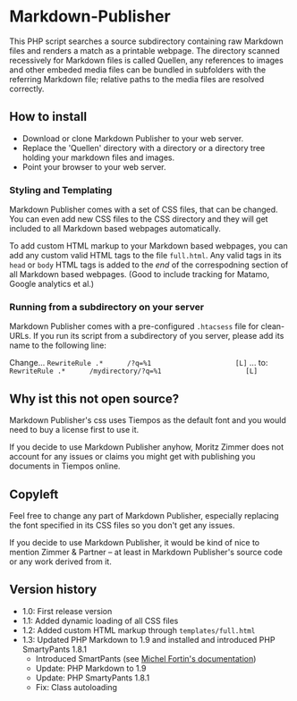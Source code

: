 # Markdown-Publisher

This PHP script searches a source subdirectory containing raw Markdown files and renders a match as a printable webpage. The directory scanned recessively for Markdown files is called Quellen, any references to images and other embeded media files can be bundled in subfolders with the referring Markdown file; relative paths to the media files are resolved correctly.

## How to install

- Download or clone Markdown Publisher to your web server.
- Replace the 'Quellen' directory with a directory or a directory tree holding your markdown files and images.
- Point your browser to your web server.

### Styling and Templating

Markdown Publisher comes with a set of CSS files, that can be changed. You can even add new CSS files to the CSS directory and they will get included to all Markdown based webpages automatically.

To add custom HTML markup to your Markdown based webpages, you can add any custom valid HTML tags to the file `full.html`. Any valid tags in its `head` or `body` HTML tags is added to the *end* of the correspodning section of all Markdown based webpages. (Good to include tracking for Matamo, Google analytics et al.)

### Running from a subdirectory on your server

Markdown Publisher comes with a pre-configured `.htacsess` file for clean-URLs. If you run its script from a subdirectory of you server, please add its name to the following line:

Change... `RewriteRule .*      /?q=%1                     [L]`
... to: `RewriteRule .*      /mydirectory/?q=%1                     [L]`

## Why ist this not open source?

Markdown Publisher's css uses Tiempos as the default font and you would need to buy a license first to use it.

If you decide to use Markdown Publisher anyhow, Moritz Zimmer does not account for any issues or claims you might get with publishing you documents in Tiempos online.

## Copyleft

Feel free to change any part of Markdown Publisher, especially replacing the font specified in its CSS files so you don't get any issues. 

If you decide to use Markdown Publisher, it would be kind of nice to mention Zimmer & Partner – at least in Markdown Publisher's source code or any work derived from it.

## Version history

- 1.0: First release version
- 1.1: Added dynamic loading of all CSS files
- 1.2: Added custom HTML markup through `templates/full.html`
- 1.3: Updated PHP Markdown to 1.9 and installed and introduced PHP SmartyPants 1.8.1
  - Introduced SmartPants (see [Michel Fortin's documentation](https://github.com/michelf/php-smartypants))
  - Update: PHP Markdown to 1.9
  - Update: PHP SmartyPants 1.8.1
  - Fix: Class autoloading

